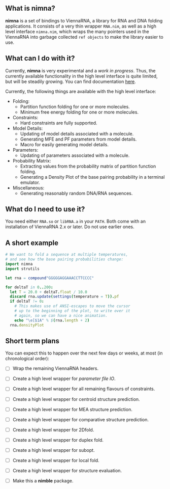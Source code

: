 ## What is nimna? ##

**nimna** is a set of bindings to ViennaRNA, a library for RNA and DNA folding applications.
It consists of a very thin wrapper `RNA.nim`, as well as a high level interface `nimna.nim`,
which wraps the many pointers used in the ViennaRNA into garbage collected `ref objects` to
make the library easier to use.

## What can I do with it? ##

Currently, **nimna** is very experimental and a *work in progress*. Thus, the currently
available functionality in the high level interface is quite limited, but will be steadily
growing. You can find documentation [here](https://mjendrusch.github.io/nimna/api.html).

Currently, the following things are available with the high level interface:

  * Folding:
    * Partition function folding for one or more molecules.
    * Minimum free energy folding for one or more molecules.
  * Constraints:
    * Hard constraints are fully supported.
  * Model Details:
    * Updating of model details associated with a molecule.
    * Generating MFE and PF parameters from model details.
    * Macro for easily generating model details.
  * Parameters:
    * Updating of parameters associated with a molecule.
  * Probability Matrix:
    * Extracting values from the probability matrix of
      partition function folding.
    * Generating a Density Plot of the base pairing probability
      in a terminal emulator.
  * Miscellaneous:
    * Generating reasonably random DNA/RNA sequences.
    
## What do I need to use it? ##

You need either `RNA.so` or `libRNA.a` in your `PATH`. Both come with an installation of
ViennaRNA 2.x or later. Do not use earlier ones.

## A short example ##
```nim
# We want to fold a sequence at multiple temperatures,
# and see how the base pairing probabilities change:
import nimna
import strutils

let rna = compound"GGGGGAGGAAACCTTCCCC"

for deltaT in 0..200:
  let T = 20.0 + deltaT.float / 10.0
  discard rna.update(settings(temperature = T)).pf
  if deltaT != 0:
    # This makes use of ANSI-escapes to move the cursor
    # up to the beginning of the plot, to write over it
    # again, so we can have a nice animation.
    echo "\e[$1A" % $(rna.length + 2)
  rna.densityPlot
```

## Short term plans ##

You can expect this to happen over the next few days or weeks, at most
(in chronological order):

- [ ] Wrap the remaining ViennaRNA headers.
- [ ] Create a high level wrapper for *parameter file IO*.
- [ ] Create a high level wrapper for all remaining flavours
  of constraints.
- [ ] Create a high level wrapper for centroid structure prediction.
- [ ] Create a high level wrapper for MEA structure prediction.
- [ ] Create a high level wrapper for comparative structure prediction.
- [ ] Create a high level wrapper for 2Dfold.
- [ ] Create a high level wrapper for duplex fold.
- [ ] Create a high level wrapper for subopt.
- [ ] Create a high level wrapper for local fold.
- [ ] Create a high level wrapper for structure evaluation.
- [ ] Make this a **nimble** package.

